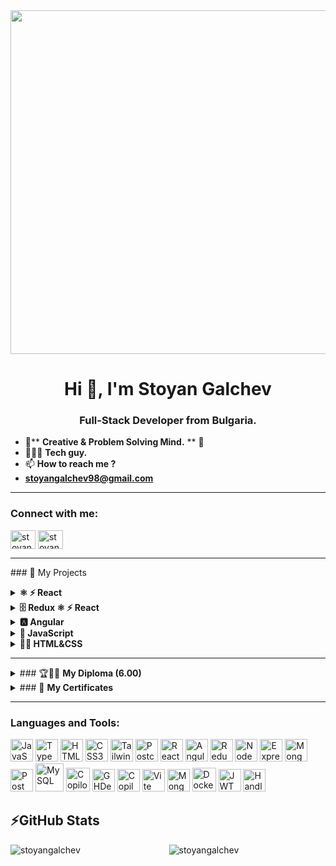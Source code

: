
<div align="center">
  <img src="https://i.pinimg.com/originals/7d/07/a2/7d07a255678962d30d8717dcf5dbd266.gif" width="1000" height="550" >

</div>

<h1 align="center">Hi 👋, I'm Stoyan Galchev</h1>
<h3 align="center"> Full-Stack Developer from Bulgaria.</h3>


- 🌱** <b>Creative & Problem Solving Mind.</b> ** 🧠  
- 👨🏻‍💻 <b>Tech guy.</b>
- 📫 <b>How to reach me ?</b>
- **stoyangalchev98@gmail.com**
<hr>
<h3 align="left">Connect with me:</h3>
<p align="left">
<a href="https://instagram.com/stoyan_galchev" target="blank"><img align="center" src="https://raw.githubusercontent.com/rahuldkjain/github-profile-readme-generator/master/src/images/icons/Social/instagram.svg" alt="stoyangalchev_" height="30" width="40" /></a>
   <a href="https://www.linkedin.com/in/stoyan-galchev-21612a274/" rel="nofollow"><img align="center" src="https://raw.githubusercontent.com/rahuldkjain/github-profile-readme-generator/master/src/images/icons/Social/linked-in-alt.svg" alt="stoyan-galchev-21612a274/" height="30" width="40" style="max-width: 100%;"></a>
</p>

<hr>
            <p>
### 🔑 My Projects
<details><summary><b>⚛ ⚡️ React</b></summary>
   <ul>
   <li><a href="https://fast-and-furious-sigma.vercel.app">Fast and Furious</a></li>
   <li><a href="https://stoyan-galchev.onrender.com/">My-portfolio-app</a></li>
   <li><a href="https://toparborist.com/">Top Arborist</a></li>
     
  </ul>
</details>
        
<details><summary><b>🗄️ Redux ⚛ ⚡️ React </b></summary>
   <ul>
   <li><a href="https://calculator-zeta-ten-24.vercel.app/">Calculator</a></li>
   <li><a href="https://pizzashop-one.vercel.app/">Pizza Shop</a></li>
  </ul>
</details>
              
<details><summary><b>🅰️  Angular</b></summary>
   <ul>
   <li><a href="https://webflix-9znqh0fxb-stoyans-projects-1eda22f1.vercel.app/home">Webflix</a></li>
  </ul>
</details>

<details><summary><b>👾  JavaScript</b></summary>
    
   <ul >
   <li><a href="https://wildlife-tan.vercel.app/">Wildlife</a></li>
   <li><a href="https://stoyangalchev.github.io/Car-Parts/">Car Parts</a></li>
   <li><a href="https://stoyangalchev.github.io/Fitness-Class/">Fitness Class</a></li>
   <li><a href="https://stoyangalchev.github.io/Slider/">Slider</a></li>
   <li><a href="https://stoyangalchev.github.io/Simple-Timer/">Timer</a></li>
   <li><a href="https://stoyangalchev.github.io/Aim-Game/">Aim Game</a></li>
   <li><a href="https://stoyangalchev.github.io/To-Do-List/">To Do List</a></li>
   <li><a href="https://stoyangalchev.github.io/Gallery-Of-Cards/">Gallery Of Cards</a></li>
  </ul>
</details>

<details><summary><b>👨‍🚀  HTML&CSS </b></summary>
   <ul>
    <li><a href="https://stoyangalchev.github.io/Travellia/">Travellia</a></li>
  </ul>
</details>
<hr>
<details><summary>### 🏆📃📝 <b>My Diploma (6.00)</b> </summary>
<ul>
  <li> <a href="https://drive.google.com/file/d/19BZu9UplROsZvafI5c2mTjobZRj3R1Ur/view?usp=drive_link">Full Image</a></li>
  <li> <a href="https://drive.google.com/file/d/1sJerK--8gqH5YUpKw828Tf0OjcsU_3Wh/view?usp=sharing">Short Image</a></li>
</ul>
</details>

<details><summary>### 📝 <b>My Certificates</b> </summary>
   <ul >
  <li><a href="https://github.com/StoyanGalchev/StoyanGalchev/assets/119026878/9ad1ca01-756c-452e-8f81-240d73014c2a">Programing Basic</a></li>
  <li><a href="https://github.com/StoyanGalchev/StoyanGalchev/assets/119026878/9d89477a-7bbe-4439-a6d8-2e3452ab4611">Programing Fundamentals</></li>
  <li><a href="https://github.com/StoyanGalchev/StoyanGalchev/assets/119026878/45be93ab-8198-46f6-9b64-c46523ad56d9">JS Advanced</a></li>
  <li><a href="https://github.com/StoyanGalchev/StoyanGalchev/assets/119026878/c5986f2e-30f6-49ac-8bf1-1e6c94158e61">JS Application</a></li>
  <li><a href="https://github.com/StoyanGalchev/StoyanGalchev/assets/119026878/90caca0d-9eb5-419d-8e98-69de15238a2c">JS Back-End</a></li>
  <li><a href="https://github.com/StoyanGalchev/SoftUni-Software-Engineering/assets/119026878/4e071ee2-ac83-4bf0-a300-00170b5af87f">Angular</a></li>
  <li><a href="https://github.com/user-attachments/assets/7f5dc29d-9ee9-47fd-b0aa-43e79bec1cd1">React</a></li>
  <li><a href="https://github.com/StoyanGalchev/StoyanGalchev/assets/119026878/42af7ec5-e8b6-44de-afa4-6b67fa78d23b">TypeScript</a></li>
  <li><a href= "https://github.com/StoyanGalchev/StoyanGalchev/assets/119026878/eaa22880-b9ba-49b2-a652-8269c51d26bc">HTML CSS</a></li>
  <li><a href="https://github.com/StoyanGalchev/StoyanGalchev/assets/119026878/913725d1-5f16-4d35-a912-2ea05ab89d0c">IT Career Buster</a></li>

</ul>
 </details>
   <hr>
<h3 align="left">Languages and Tools:</h3>
<p align="left"  >

<a href="https://developer.mozilla.org/en-US/docs/Web/JavaScript" target="_blank" rel="noreferrer"><img src="https://raw.githubusercontent.com/danielcranney/readme-generator/main/public/icons/skills/javascript-colored.svg" width="36" height="36" alt="JavaScript" /></a>
<a href="https://www.typescriptlang.org/" target="_blank" rel="noreferrer"><img src="https://raw.githubusercontent.com/danielcranney/readme-generator/main/public/icons/skills/typescript-colored.svg" width="36" height="36" alt="TypeScript" /></a>
<a href="https://developer.mozilla.org/en-US/docs/Glossary/HTML5" target="_blank" rel="noreferrer"><img src="https://raw.githubusercontent.com/danielcranney/readme-generator/main/public/icons/skills/html5-colored.svg" width="36" height="36" alt="HTML5" /></a>
        <a href="https://www.w3.org/TR/CSS/#css" target="_blank" rel="noreferrer"><img src="https://raw.githubusercontent.com/danielcranney/readme-generator/main/public/icons/skills/css3-colored.svg" width="36" height="36" alt="CSS3" /></a>
        <a href="https://tailwindcss.com/" target="_blank" rel="noreferrer"><img src="https://www.svgrepo.com/show/374118/tailwind.svg" width="36" height="36" alt="Tailwind" /></a>
        <a href="https://postcss.org/" target="_blank" rel="noreferrer"><img src="https://www.svgrepo.com/show/354198/postcss.svg" width="36" height="36" alt="Postcss" /></a>
        <a href="https://reactjs.org/" target="_blank" rel="noreferrer"><img src="https://raw.githubusercontent.com/danielcranney/readme-generator/main/public/icons/skills/react-colored.svg" width="36" height="36" alt="React" /></a>
        <a href="https://angular.io/" target="_blank" rel="noreferrer"><img src="https://raw.githubusercontent.com/danielcranney/readme-generator/main/public/icons/skills/angularjs-colored.svg" width="36" height="36" alt="Angular" /></a>
        <a href="https://redux.js.org/" target="_blank" rel="noreferrer"><img src="https://www.svgrepo.com/show/303557/redux-logo.svg" width="36" height="36" alt="Redux" /></a>
        <a href="https://nodejs.org/en/" target="_blank" rel="noreferrer"><img src="https://raw.githubusercontent.com/danielcranney/readme-generator/main/public/icons/skills/nodejs-colored.svg" width="36" height="36" alt="NodeJS" /></a>
        <a href="https://expressjs.com/" target="_blank" rel="noreferrer"><img src="https://encrypted-tbn0.gstatic.com/images?q=tbn:ANd9GcR4u94u1wfOumlFo5J_RA2gwV15UlurUretU3FzX50SuA&s" width="36" height="36" alt="Express" /></a>
        <a href="https://www.mongodb.com/" target="_blank" rel="noreferrer"><img src="https://raw.githubusercontent.com/danielcranney/readme-generator/main/public/icons/skills/mongodb-colored.svg" width="36" height="36" alt="MongoDB" /></a>
        <a href="https://www.postman.com/" target="_blank" rel="noreferrer"><img src="https://cdn.iconscout.com/icon/free/png-256/free-postman-3521648-2945092.png" width="36" height="36" alt="Postman" /></a>
        <a href="https://www.mysql.com/" target="_blank" rel="noreferrer"><img src="https://www.svgrepo.com/show/303251/mysql-logo.svg" width="45" height="45" alt="MySQL" /></a>
        <a href="https://github.com/features/copilot" target="_blank" rel="noreferrer"><img src="https://avatars.githubusercontent.com/u/132625789?s=280&v=4" width="38" height="38"  alt="Copilot" /></a>
        <a href="https://github.com/apps/desktop" target="_blank" rel="noreferrer"><img src="https://upload.wikimedia.org/wikipedia/commons/thumb/a/ae/Github-desktop-logo-symbol.svg/1200px-Github-desktop-logo-symbol.svg.png" width="36" height="36" alt="GHDesctop" 
        /></a>
        <a href="https://git-scm.com/" target="_blank" rel="noreferrer"><img src="https://www.svgrepo.com/show/303548/git-icon-logo.svg" width="36" height="36"  alt="Copilot" /></a>
        <a href="https://vitejs.dev/" target="_blank" rel="noreferrer"><img src="https://raw.githubusercontent.com/danielcranney/readme-generator/main/public/icons/skills/vite-colored.svg" width="36" height="36" alt="Vite" /></a>
        <a href="https://mongoosejs.com/" target="_blank" rel="noreferrer"><img src="https://avatars.githubusercontent.com/u/7552965?s=280&v=4" width="36" height="36" alt="MongooseJS" /></a>
        <a href="https://hub.docker.com/"><img src="https://img.icons8.com/color/96/000000/docker.png" width="38" height="38" alt="Docker"/></a>
        <a href="https://jwt.io/"><img src="https://jwt.io/img/pic_logo.svg" width="36" height="36" alt="JWT"/></a>
        <a href="https://handlebarsjs.com/"><img src="https://www.svgrepo.com/show/373653/handlebars.svg" width="36" height="36" alt="Handlebars"/></a>
        


     
</p>

## ⚡GitHub Stats
  <p><img align="left" src="https://github-readme-stats.vercel.app/api/top-langs?username=stoyangalchev&show_icons=true&locale=en&layout=compact&theme=github_dark&hide_border=true" alt="stoyangalchev" /></p>

<p align="center"> <img src="https://github-readme-stats.vercel.app/api?username=stoyangalchev&show_icons=true&theme=midnight-purple" alt="stoyangalchev" />



